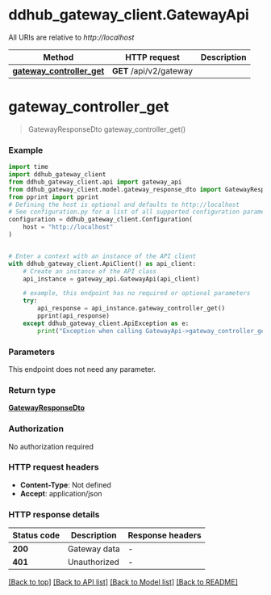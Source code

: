 # ddhub_gateway_client.GatewayApi

All URIs are relative to *http://localhost*

Method | HTTP request | Description
------------- | ------------- | -------------
[**gateway_controller_get**](GatewayApi.md#gateway_controller_get) | **GET** /api/v2/gateway | 


# **gateway_controller_get**
> GatewayResponseDto gateway_controller_get()



### Example


```python
import time
import ddhub_gateway_client
from ddhub_gateway_client.api import gateway_api
from ddhub_gateway_client.model.gateway_response_dto import GatewayResponseDto
from pprint import pprint
# Defining the host is optional and defaults to http://localhost
# See configuration.py for a list of all supported configuration parameters.
configuration = ddhub_gateway_client.Configuration(
    host = "http://localhost"
)


# Enter a context with an instance of the API client
with ddhub_gateway_client.ApiClient() as api_client:
    # Create an instance of the API class
    api_instance = gateway_api.GatewayApi(api_client)

    # example, this endpoint has no required or optional parameters
    try:
        api_response = api_instance.gateway_controller_get()
        pprint(api_response)
    except ddhub_gateway_client.ApiException as e:
        print("Exception when calling GatewayApi->gateway_controller_get: %s\n" % e)
```


### Parameters
This endpoint does not need any parameter.

### Return type

[**GatewayResponseDto**](GatewayResponseDto.md)

### Authorization

No authorization required

### HTTP request headers

 - **Content-Type**: Not defined
 - **Accept**: application/json


### HTTP response details

| Status code | Description | Response headers |
|-------------|-------------|------------------|
**200** | Gateway data |  -  |
**401** | Unauthorized |  -  |

[[Back to top]](#) [[Back to API list]](../README.md#documentation-for-api-endpoints) [[Back to Model list]](../README.md#documentation-for-models) [[Back to README]](../README.md)

